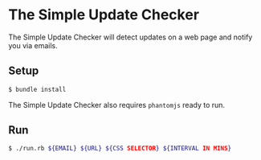 # The Simple Update Checker

The Simple Update Checker will detect updates on a web page and notify you via emails.

## Setup

```bash
$ bundle install
```

The Simple Update Checker also requires `phantomjs` ready to run.

## Run

```bash
$ ./run.rb ${EMAIL} ${URL} ${CSS SELECTOR} ${INTERVAL IN MINS}
```
